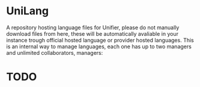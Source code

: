# UniLang
A repository hosting language files for Unifier, please do not manually download files from here, these will be automatically avaliable in your instance trough official hosted language or provider hosted languages.
This is an internal way to manage languages, each one has up to two managers and unlimited collaborators, managers:
# TODO
